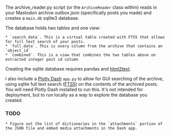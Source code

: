 
The archive_reader.py script (or the `ArchiveReader` class within) reads in your Mastodon archive outbox.json (specifically posts you made) and creates a `main.db` sqlite3 database.

The database holds two tables and one view: 

    * `search_data`. This is a virtual table created with FTS5 that allows for full text search of your posts.
    * `full_data`. This is every column from the archive that contains an `object_id` 
    * `combined`. This is a view that combines the two tables above on extracted integer post id column

Creating the sqlite database requires pandas and [html2text](https://pypi.org/project/html2text/).

I also include a [Plotly Dash](https://dash.plotly.com) `app.py` to allow for GUI searching of the archive, using sqlite full text search ([FTS5](https://www.sqlite.org/fts5.html)) on the contents of the archived posts. You will need Plotly Dash installed to run this. It's not intended for deployment, but to run locally as a way to explore the database you created.
### TODO
    * Figure out the list of dictionaries in the `attachments` portion of the JSON file and embed media attachments in the Dash app.